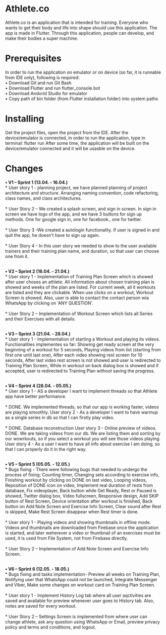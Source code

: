 # Athlete.co

Athlete.co is an application that is intended for training.
Everyone who wants to get their body and life into shape should use this application. The app is made in Flutter.
Through this application, people can develop, and make their bodies a super machine.

# Prerequisites
In order to run the application on emulator or on device (so far, it is runnable from IDE only), following is required:<br/>
•	Download Git and run Git Bash<br/>
•	Download Flutter and run flutter_console.bot<br/>
•	Download Andorid Studio for emulator<br/>
•	Copy path of bin folder (from Flutter installation folder) into system paths

# Installing
Get the project files, open the project from the IDE. After the device/emulator is connected, in order to run the application, type in terminal:
		flutter run
After some time, the application will be built on the device/emulator connected and it will be usasble on the device.


# Changes
**•	V1 – Sprint 1 (13.04. - 16.04.)<br/>** *
  	User story 1 - planning project, we have planned 
   planning of project architecture and structure.
   Arranging naming convention, code refactoring, class names, and class architectures.<br/><br/>*
   	User Story 2 – We created a splash screen, and sign in screen. In sign in screen we have logo of the app, and we have 3 buttons for sign up methods.
       One for google sign in, one for facebook., one for twitter.<br/><br/>*
   	User Story 3 -We created a autologin functionality. If user is signed in and quit the app, he doesn't have to sign up again.<br/><br/>*
    User Story 4 - In this user story we needed to show to the user available trainers and their training plan name, and duration, so that user can choose one from it.<br/><br/>


**•	V2 – Sprint 2 (16.04. - 21.04.)<br/>** *
  	User story 1 - Implementation of Training Plan Screen which is showed after user choses an athlete. All information about chosen training plan is showed and weeks of the plan are listed. For current week, all it workouts are listed and they are clickable. When use clicks on a workout, Workout Screen is showed. Also, user is able to contact the contact person wia WhatsApp by clicking on 'ANY QUESTION'.<br/><br/>*
   	User Story 2 – Implementation of Workout Screen which lists all Series and their Exercises with all details.<br/><br/>


**•	V3 – Sprint 3 (21.04. - 28.04.)<br/>** *
  	User story 1 - Implementation of starting a Workout and playing its videos. Functionalities implementes so far: Showing get ready screen at the very beginning of a workout for 5 seconds, Playing videos from list (starting from first one until last one), After each video showing rest screen for 10 seconds, After last video rest screen is not showed and user is redirected to Training Plan Screen, While in workout on back dialog box is showed and if accepted, user is redirected to Training Plan without saving the progress.<br/><br/>

 **•	V4 – Sprint 4 (28.04. - 05.05.)<br/>** *
  	User story 1 - AS a developer I want to implement threads so that Athlete app have better performance.<br/><br/>* DONE. We implemented threads, so that our app is working faster, videos are playing smoothly. 
    User story 2 - As a developer I want to have warmup as a single series in db so that I can firstly play video.<br/><br/>* DONE. Database reconstruction
	User story 3 - Online preview of videos. DONE. We are taking videos from our db. We are listing them and sorting by our wowrkouts, so if you select a workout you will see those videos playing.
	User story 4 - As a user I want to have all info about exercise I am doing, so that I can properly do it in the right way.<br/><br/>
	
**•	V5 – Sprint 5 (05.05. - 12.05.)<br/>** *
  	Bugs fixing - There were following bugs that needed to undergo the process of fixing: Counting timer, Changing sets according to exercise info, Finishing workout by clicking on DONE on last video, Looping videos, Reposition of DONE icon on video, Implement real duration of rests from database, Fix videoplayer, Back button while Get Ready, Rest or Paused is showed, Twitter dialog box, Video fullscreen, Responsive design, Add SKIP button of Rest Screen, Device orientation after workout is finished, Back button on Add Note Screen and Exercise Info Screen, Clear sound after Rest is skipped, Make Rest Screen disappear when Rest timer is done.<br/><br/>*
	User story 1 - Playing videos and showing thumbnails in offline mode. Videos and thumbnails are downloaded from Firebase once the application is started, and later weherever a video or thumbnail of an exercises must be used, it is used from File System, not from Firebase directly.<br/><br/>*
   	User Story 2 – Implementation of Add Note Screen and Exercise Info Screen.<br/><br/>

**•	V6 – Sprint 6 (12.05. - 18.05.)<br/>** *
  	Bugs fixing and tasks implementation- Preview all weeks on Training Plan, Notifying user that WhatsApp could not be launched, Integrate Messenger and Viber, Make some changes on workout card on Training Plan Screen.<br/><br/>*
	User story 1 - Implement History Log tab where all user aqctivities are saved and available for preview whenever user goes to History tab. Also, notes are saved for every workout.<br/><br/>*
   	User Story 2 – Settings Screen is implemented from where user can change athlete, ask any question using WhatsApp or Email, preview privacy policy and terms and conditions, and logout.<br/><br/>
